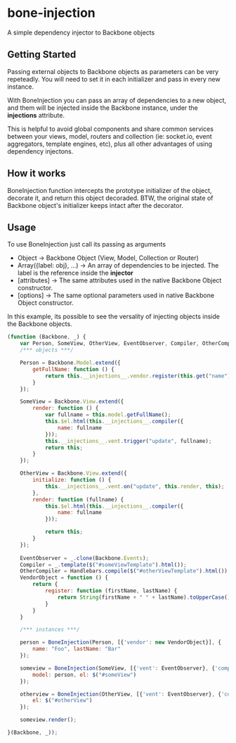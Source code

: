 bone-injection
==============

A simple dependency injector to Backbone objects

## Getting Started
Passing external objects to Backbone objects as parameters can be very repeteadly. You will need to set it in each initializer and pass in every new instance.

With BoneInjection you can pass an array of dependencies to a new object, and them will be injected inside the Backbone instance, under the __injections__ attribute.

This is helpful to avoid global components and share common services between your views, model, routers and collection (ie: socket.io, event aggregators, template engines, etc), plus all other advantages of using dependency injectons.

## How it works
BoneInjection function intercepts the prototype initializer of the object, decorate it, and return this object decoraded. BTW, the original state of Backbone object's initializer keeps intact after the decorator.

## Usage

To use BoneInjection just call its passing as arguments
- Object -> Backbone Object (View, Model, Collection or Router)
- Array({label: obj}, ...)  -> An array of dependencies to be injected. The label is the reference inside the __injector__
- [attributes] -> The same attributes used in the native Backbone Object constructor.
- [options] -> The same optional parameters used in native Backbone Object constructor.

In this example, its possible to see the versality of injecting objects inside the Backbone objects.

```javascript
(function (Backbone, _) {
    var Person, SomeView, OtherView, EventObserver, Compiler, OtherCompiler, VendorObject, person, someview, otherview;
    /*** objects ***/

    Person = Backbone.Model.extend({
        getFullName: function () {
            return this.__injections__.vendor.register(this.get("name"), this.get("lastName"));
        }
    });

    SomeView = Backbone.View.extend({
        render: function () {
            var fullname = this.model.getFullName();
            this.$el.html(this.__injections__.compiler({
                name: fullname
            }));
            this.__injections__.vent.trigger("update", fullname);
            return this;
        }
    });

    OtherView = Backbone.View.extend({
        initialize: function () {
            this.__injections__.vent.on("update", this.render, this);
        },
        render: function (fullname) {
            this.$el.html(this.__injections__.compiler({
                name: fullname
            }));

            return this;
        }
    });
    
    EventObserver = _.clone(Backbone.Events);
    Compiler = _.template($("#someViewTemplate").html());
    OtherCompiler = Handlebars.compile($("#otherViewTemplate").html());
    VendorObject = function () {
        return {
            register: function (firstName, lastName) {
                return String(firstName + " " + lastName).toUpperCase();
            }
        }
    }

    /*** instances ***/

    person = BoneInjection(Person, [{'vendor': new VendorObject}], {
        name: "Foo", lastName: "Bar"
    });

    someview = BoneInjection(SomeView, [{'vent': EventObserver}, {'compiler': Compiler}], {
        model: person, el: $("#someView") 
    });

    otherview = BoneInjection(OtherView, [{'vent': EventObserver}, {'compiler': OtherCompiler}], {
        el: $("#otherView")
    });

    someview.render();

}(Backbone, _));
